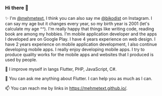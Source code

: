 ### Hi there 👋

✨ I'm [@mehmetext](https://github.com/mehmetext "@mehmetext"), I think you can also say me [@bikodist](https://www.instagram.com/bikodist "@bikodist") on Instagram. I can say my age but it changes every year, so my birth year is 2001 (let's calculate my age ^^). I'm really happy that things like writing code, reading book are among my hobbies. I'm mobile application developer and the apps I developed are on Google Play. I have 4 years experience on web design. I have 2 years experience on mobile application development, I also continue developing mobile apps. I really enjoy developing mobile apps. I try to produce quality works for the mobile apps and websites that I produced is used by people.

🔭 I improve myself in langs Flutter, PHP, JavaScript, C#.

💬 You can ask me anything about Flutter. I can help you as much as I can.

📫 You can reach me by links in https://mehmetext.github.io/.


<!--
**mehmetext/mehmetext** is a ✨ _special_ ✨ repository because its `README.md` (this file) appears on your GitHub profile.

Here are some ideas to get you started:

- 🔭 I’m currently working on ...
- 🌱 I’m currently learning ...
- 👯 I’m looking to collaborate on ...
- 🤔 I’m looking for help with ...
- 💬 Ask me about ...
- 📫 How to reach me: ...
- 😄 Pronouns: ...
- ⚡ Fun fact: ...

- 👋 Hi, I’m @mehmetext
- 👀 I’m interested in ...
- 🌱 I’m currently learning ...
- 💞️ I’m looking to collaborate on ...
- 📫 How to reach me ...

mehmetext/mehmetext is a ✨ special ✨ repository because its `README.md` (this file) appears on your GitHub profile.
You can click the Preview link to take a look at your changes.

-->
